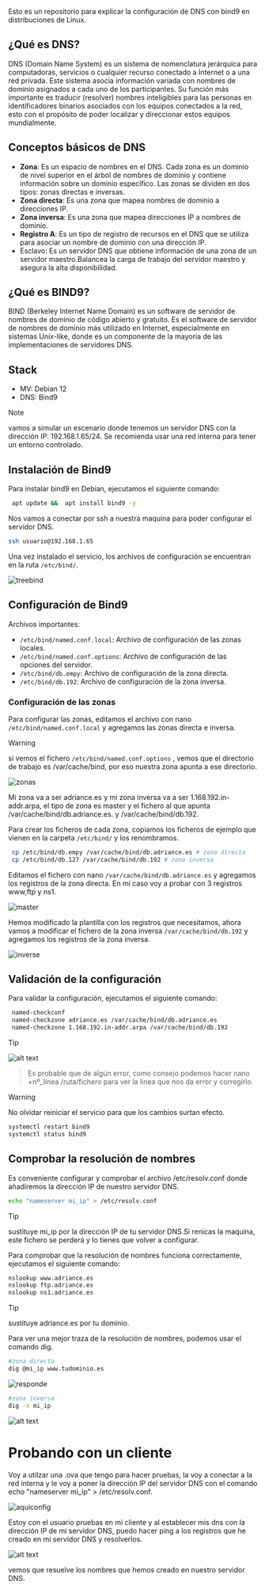 Esto es un repositorio para explicar la configuración de DNS con bind9 en distribuciones de Linux. 

## ¿Qué es DNS?
DNS (Domain Name System) es un sistema de nomenclatura jerárquica para computadoras, servicios o cualquier recurso conectado a Internet o a una red privada. Este sistema asocia información variada con nombres de dominio asignados a cada uno de los participantes. Su función más importante es traducir (resolver) nombres inteligibles para las personas en identificadores binarios asociados con los equipos conectados a la red, esto con el propósito de poder localizar y direccionar estos equipos mundialmente.

## Conceptos básicos de DNS

- **Zona**: Es un espacio de nombres en el DNS. Cada zona es un dominio de nivel superior en el árbol de nombres de dominio y contiene información sobre un dominio específico. Las zonas se dividen en dos tipos: zonas directas e inversas.
- **Zona directa**: Es una zona que mapea nombres de dominio a direcciones IP.
- **Zona inversa**: Es una zona que mapea direcciones IP a nombres de dominio.
- **Registro A**: Es un tipo de registro de recursos en el DNS que se utiliza para asociar un nombre de dominio con una dirección IP.
- Esclavo: Es un servidor DNS que obtiene información de una zona de un servidor maestro.Balancea la carga de trabajo del servidor maestro y asegura la alta disponibilidad.

## ¿Qué es BIND9?

BIND (Berkeley Internet Name Domain) es un software de servidor de nombres de dominio de código abierto y gratuito. Es el software de servidor de nombres de dominio más utilizado en Internet, especialmente en sistemas Unix-like, donde es un componente de la mayoría de las implementaciones de servidores DNS.

## Stack

- MV: Debian 12
- DNS: Bind9
> [!NOTE]
> vamos a simular un escenario donde tenemos un servidor DNS con la dirección IP: 192.168.1.65/24. Se recomienda usar una red interna para tener un entorno controlado.

## Instalación de Bind9

Para instalar bind9 en Debian, ejecutamos el siguiente comando:

```bash
 apt update &&  apt install bind9 -y
```

Nos vamos a conectar por ssh a nuestra maquina para poder configurar el servidor DNS.

```bash
ssh usuario@192.168.1.65
```
Una vez instalado el servicio, los archivos de configuración se encuentran en la ruta `/etc/bind/`.

![treebind](image.png)

## Configuración de Bind9

Archivos importantes:

- `/etc/bind/named.conf.local`: Archivo de configuración de las zonas locales.
- `/etc/bind/named.conf.options`: Archivo de configuración de las opciones del servidor.
- `/etc/bind/db.empy`: Archivo de configuración de la zona directa.
- `/etc/bind/db.192`: Archivo de configuración de la zona inversa.

### Configuración de las zonas

Para configurar las zonas, editamos el archivo con nano `/etc/bind/named.conf.local` y agregamos las zonas directa e inversa.
> [!WARNING]
> si vemos el fichero `/etc/bind/named.conf.options` , vemos que el directorio de trabajo es /var/cache/bind, por eso nuestra zona apunta a ese directorio.

![zonas](image-1.png)

Mi zona va a ser adriance.es y mi zona inversa va a ser 1.168.192.in-addr.arpa, el tipo de zona  es master y el fichero al que apunta /var/cache/bind/db.adriance.es. y  /var/cache/bind/db.192.

Para crear los ficheros de cada zona, copiamos los ficheros de ejemplo que vienen en la carpeta `/etc/bind/` y los renombramos.

```bash
 cp /etc/bind/db.empy /var/cache/bind/db.adriance.es # zona directa
 cp /etc/bind/db.127 /var/cache/bind/db.192 # zona inversa
```

Editamos el fichero con nano `/var/cache/bind/db.adriance.es` y agregamos los registros de la zona directa. En mi caso voy a probar con 3 registros www,ftp y ns1.

![master](image-2.png)

Hemos modificado la plantilla con los registros que necesitamos, ahora vamos a modificar el fichero de la zona inversa `/var/cache/bind/db.192` y agregamos los registros de la zona inversa.

![inverse](image-3.png)

## Validación de la configuración

Para validar la configuración, ejecutamos el siguiente comando:

```bash
 named-checkconf
 named-checkzone adriance.es /var/cache/bind/db.adriance.es
 named-checkzone 1.168.192.in-addr.arpa /var/cache/bind/db.192
```
> [!TIP]
![alt text](image-5.png)
> Es probable que de algún error, como consejo podemos hacer nano +nº_linea /ruta/fichero para ver la linea que nos da error y corregirlo.

> [!WARNING]
No olvidar reiniciar el servicio para que los cambios surtan efecto.

```bash
systemctl restart bind9
systemctl status bind9
```

## Comprobar la resolución de nombres

Es conveniente configurar y comprobar el archivo /etc/resolv.conf donde añadiremos la dirección IP de nuestro servidor DNS.
```bash
echo "nameserver mi_ip" > /etc/resolv.conf
```
> [!TIP]
> sustituye mi_ip por la dirección IP de tu servidor DNS.Si renicas la maquina, este fichero se perderá y lo tienes que volver a configurar.



Para comprobar que la resolución de nombres funciona correctamente, ejecutamos el siguiente comando:

```bash
nslookup www.adriance.es
nslookup ftp.adriance.es
nslookup ns1.adriance.es
```
> [!TIP]
> sustituye adriance.es por tu dominio.

Para ver una mejor traza de la resolución de nombres, podemos usar el comando dig.

```bash
#zona directa
dig @mi_ip www.tudominio.es
```
![responde](image-6.png)

```bash
#zona inversa
dig -x mi_ip
```
![alt text](image-7.png)


# Probando con un cliente

Voy a utilzar una .ova que tengo para hacer pruebas, la voy a conectar a la red interna y le voy a poner la dirección IP del servidor DNS con el comando echo "nameserver mi_ip" > /etc/resolv.conf.

![aquiconfig](image-8.png)

Estoy con el usuario pruebas en mi cliente y al establecer mis dns con la dirección IP de mi servidor DNS, puedo hacer ping a los registros que he creado en mi servidor DNS y resolverlos.

![alt text](image-9.png)

vemos que resuelve los nombres que hemos creado en nuestro servidor DNS.

